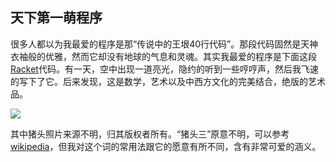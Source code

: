 

## 天下第一萌程序

很多人都以为我最爱的程序是那“传说中的王垠40行代码”。那段代码固然是天神衣袖般的优雅，然而它却没有地球的气息和灵魂。其实我最爱的程序是下面这段[Racket](http://www.racket-lang.org)代码。有一天，空中出现一道亮光，隐约的听到一些哼哼声，然后我飞速的写下了它。后来发现，这是数学，艺术以及中西方文化的完美结合，绝版的艺术品。

![](http://www.yinwang.org/images/racket-pig.png)

其中猪头照片来源不明，归其版权者所有。“猪头三”原意不明，可以参考 [wikipedia](http://zh.wikipedia.org/wiki/%E7%8C%AA%E5%A4%B4%E4%B8%89)，但我对这个词的常用法跟它的愿意有所不同，含有非常可爱的涵义。


